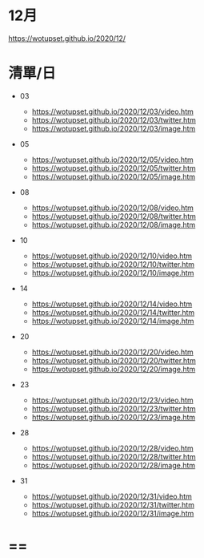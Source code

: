 # 12月
https://wotupset.github.io/2020/12/

# 清單/日
+ 03
  + https://wotupset.github.io/2020/12/03/video.htm
  + https://wotupset.github.io/2020/12/03/twitter.htm
  + https://wotupset.github.io/2020/12/03/image.htm
+ 05
  + https://wotupset.github.io/2020/12/05/video.htm
  + https://wotupset.github.io/2020/12/05/twitter.htm
  + https://wotupset.github.io/2020/12/05/image.htm
+ 08
  + https://wotupset.github.io/2020/12/08/video.htm
  + https://wotupset.github.io/2020/12/08/twitter.htm
  + https://wotupset.github.io/2020/12/08/image.htm
+ 10
  + https://wotupset.github.io/2020/12/10/video.htm
  + https://wotupset.github.io/2020/12/10/twitter.htm
  + https://wotupset.github.io/2020/12/10/image.htm
+ 14
  + https://wotupset.github.io/2020/12/14/video.htm
  + https://wotupset.github.io/2020/12/14/twitter.htm
  + https://wotupset.github.io/2020/12/14/image.htm
+ 20
  + https://wotupset.github.io/2020/12/20/video.htm
  + https://wotupset.github.io/2020/12/20/twitter.htm
  + https://wotupset.github.io/2020/12/20/image.htm

+ 23
  + https://wotupset.github.io/2020/12/23/video.htm
  + https://wotupset.github.io/2020/12/23/twitter.htm
  + https://wotupset.github.io/2020/12/23/image.htm
+ 28
  + https://wotupset.github.io/2020/12/28/video.htm
  + https://wotupset.github.io/2020/12/28/twitter.htm
  + https://wotupset.github.io/2020/12/28/image.htm
+ 31
  + https://wotupset.github.io/2020/12/31/video.htm
  + https://wotupset.github.io/2020/12/31/twitter.htm
  + https://wotupset.github.io/2020/12/31/image.htm


# ==
